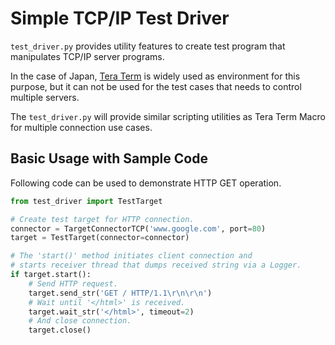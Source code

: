 # Simple TCP/IP Test Driver

`test_driver.py` provides utility features to create test program that manipulates TCP/IP server programs.

[Tera Term]:https://teratermproject.github.io/
In the case of Japan, [Tera Term] is widely used as environment for this purpose, but it can not be used for the test cases that needs to control multiple servers.

The `test_driver.py` will provide similar scripting utilities as Tera Term Macro for multiple connection use cases.

## Basic Usage with Sample Code

Following code can be used to demonstrate HTTP GET operation.
```python
from test_driver import TestTarget

# Create test target for HTTP connection.
connector = TargetConnectorTCP('www.google.com', port=80)
target = TestTarget(connector=connector) 

# The 'start()' method initiates client connection and
# starts receiver thread that dumps received string via a Logger.
if target.start():
    # Send HTTP request.
    target.send_str('GET / HTTP/1.1\r\n\r\n')
    # Wait until '</html>' is received.
    target.wait_str('</html>', timeout=2)
    # And close connection.
    target.close()
```
